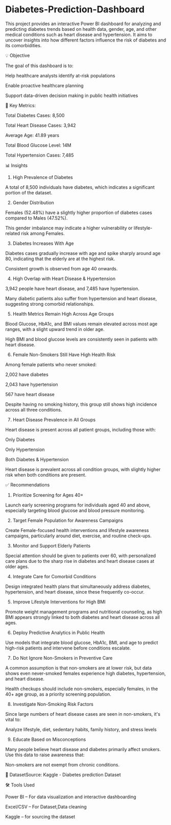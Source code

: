 # Diabetes-Prediction-Dashboard

This project provides an interactive Power BI dashboard for analyzing and predicting diabetes trends based on health data, gender, age, and other medical conditions such as heart disease and hypertension. It aims to uncover insights into how different factors influence the risk of diabetes and its comorbidities.

💡 Objective

The goal of this dashboard is to:

Help healthcare analysts identify at-risk populations

Enable proactive healthcare planning

Support data-driven decision making in public health initiatives

🔢 Key Metrics:

Total Diabetes Cases: 8,500

Total Heart Disease Cases: 3,942

Average Age: 41.89 years

Total Blood Glucose Level: 14M

Total Hypertension Cases: 7,485

📊 Insights

1. High Prevalence of Diabetes
   
A total of 8,500 individuals have diabetes, which indicates a significant portion of the dataset.

2. Gender Distribution

Females (52.48%) have a slightly higher proportion of diabetes cases compared to Males (47.52%).

This gender imbalance may indicate a higher vulnerability or lifestyle-related risk among Females.

3. Diabetes Increases With Age
   
Diabetes cases gradually increase with age and spike sharply around age 80, indicating that the elderly are at the highest risk.

Consistent growth is observed from age 40 onwards.

4. High Overlap with Heart Disease & Hypertension
   
3,942 people have heart disease, and 7,485 have hypertension.

Many diabetic patients also suffer from hypertension and heart disease, suggesting strong comorbid relationships.

5. Health Metrics Remain High Across Age Groups
   
Blood Glucose, HbA1c, and BMI values remain elevated across most age ranges, with a slight upward trend in older age.

High BMI and blood glucose levels are consistently seen in patients with heart disease.

6. Female Non-Smokers Still Have High Health Risk
   
Among female patients who never smoked:

2,002 have diabetes

2,043 have hypertension

567 have heart disease

Despite having no smoking history, this group still shows high incidence across all three conditions.

7. Heart Disease Prevalence in All Groups
   
Heart disease is present across all patient groups, including those with:

Only Diabetes

Only Hypertension

Both Diabetes & Hypertension

Heart disease is prevalent across all condition groups, with slightly higher risk when both conditions are present.

✅ Recommendations

1. Prioritize Screening for Ages 40+

Launch early screening programs for individuals aged 40 and above, especially targeting blood glucose and blood pressure monitoring.

2. Target Female Population for Awareness Campaigns
   
Create Female-focused health interventions and lifestyle awareness campaigns, particularly around diet, exercise, and routine check-ups.

3. Monitor and Support Elderly Patients
   
Special attention should be given to patients over 60, with personalized care plans due to the sharp rise in diabetes and heart disease cases at older ages.

4. Integrate Care for Comorbid Conditions
   
Design integrated health plans that simultaneously address diabetes, hypertension, and heart disease, since these frequently co-occur.


5. Improve Lifestyle Interventions for High BMI
   
Promote weight management programs and nutritional counseling, as high BMI appears strongly linked to both diabetes and heart disease across all ages.

6. Deploy Predictive Analytics in Public Health
   
Use models that integrate blood glucose, HbA1c, BMI, and age to predict high-risk patients and intervene before conditions escalate.

7. Do Not Ignore Non-Smokers in Preventive Care
   
A common assumption is that non-smokers are at lower risk, but data shows even never-smoked females experience high diabetes, hypertension, and heart disease.

Health checkups should include non-smokers, especially females, in the 40+ age group, as a priority screening population.

8. Investigate Non-Smoking Risk Factors
   
Since large numbers of heart disease cases are seen in non-smokers, it's vital to:

Analyze lifestyle, diet, sedentary habits, family history, and stress levels

9. Educate Based on Misconceptions

Many people believe heart disease and diabetes primarily affect smokers. Use this data to raise awareness that:

Non-smokers are not exempt from chronic conditions.

🧩 DatasetSource: Kaggle - Diabetes prediction Dataset

🛠 Tools Used

Power BI – For data visualization and interactive dashboarding

Excel/CSV – For Dataset,Data cleaning

Kaggle – for sourcing the dataset






   








